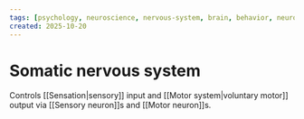 ```yaml
---
tags: [psychology, neuroscience, nervous-system, brain, behavior, neurotransmitters]
created: 2025-10-20
---
```

# Somatic nervous system

Controls [[Sensation|sensory]] input and [[Motor system|voluntary motor]] output via [[Sensory neuron]]s and [[Motor neuron]]s.
